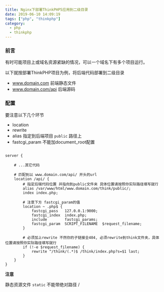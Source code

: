 ```yaml
---
title: Nginx下部署ThinkPHP5应用到二级目录
date: 2019-06-10 14:09:19
tags: ["php", "thinkphp"]
category:
  - php
  - thinkphp
---
```


### 前言
有时可能项目上或域名资源紧缺的情况，可以一个域名下有多个项目运行。

以下就按部署ThinkPHP项目为例，将后端代码部署到二级目录

- www.domain.com 前端静态文件
- www.domain.com/api 后端源码

### 配置

要注意以下几个环节

- location
- rewrite
- alias 指定到后端项目 `public` 路径上
- fastcgi_param 不能加document_root配置

```

server {
    
    # ...其它代码

    # 匹配到以 www.domain.com/api/ 开头的url
    location /api/ {
        # 指定后端代码位置 并指向到public文件夹 具体位置请按照你实际路径填写就行
        alias /var/www/html/www.domain.com/think/public/;
        index index.php;

        # 注意下方 fastcgi_param的值
        location ~ .php$ {
            fastcgi_pass   127.0.0.1:9000;
            fastcgi_index  index.php;
            include        fastcgi_params;
            fastcgi_param  SCRIPT_FILENAME  $request_filename;
        }

        # 必须加上rewrite 不然你的子链接全404, 必须rewrite到think文件夹，具体位置请按照你实际路径填写就行
        if (!-e $request_filename) {
            rewrite ^/think/(.*)$ /think/index.php?s=$1 last;
        }
    }  
}

```

**注意**

静态资源文件 `static` 不能带绝对路径 /
